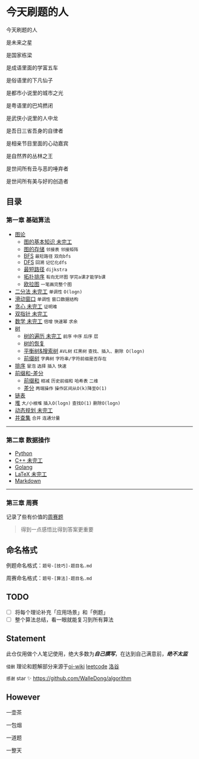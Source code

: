 # 今天刷题的人

今天刷题的人

是未来之星

是国家栋梁

是成语里面的学富五车

是俗语里的下凡仙子

是都市小说里的城市之光

是粤语里的巴鸠撚闭

是武侠小说里的人中龙

是吾日三省吾身的自律者

是相亲节目里面的心动嘉宾

是自然界的丛林之王

是世间所有丑与恶的唾弃者

是世间所有美与好的创造者

## 目录

### 第一章 基础算法

- [图论]()
  - [图的基本知识 未完工](./基础算法/图论/图的基本知识.md)
  - [图的存储](./基础算法/图论/图的存储.md)  `邻接表`  `邻接矩阵`
  - [BFS](./基础算法/图论/BFS.md)  `最短路径`  `双向bfs`
  - [DFS](./基础算法/图论/DFS.md)  `回溯`  `记忆化dfs`
  - [最短路径](./基础算法/图论/最短路径.md)  `dijkstra`
  - [拓扑排序](./基础算法/图论/拓扑排序.md)  `有向无环图`  `学完a课才能学b课`
  - [欧拉图](./基础算法/图论/欧拉图.md)  `一笔画完整个图`
- [二分法 未完工](./基础算法/二分法/二分法.md)  `单调性`  `O(logn)`
- [滑动窗口](./基础算法/滑动窗口/滑动窗口.md)  `单调性`  `窗口数据结构`
- [贪心 未完工](./基础算法/贪心/贪心.md)  `证明难`
- [双指针 未完工](./基础算法/双指针/双指针.md)
- [数学 未完工](./基础算法/数学/数学.md)  `倍增`  `快速幂`  `求余`
- [树](./基础算法/树)
  - [树的遍历 未完工](./基础算法/树/树的遍历.md)  `前序`  `中序`  `后序`  `层`
  - [树的恢复](./基础算法/树/树的恢复.md)
  - [平衡树&搜索树](./基础算法/树/平衡树&搜索树.md)  `AVL树`  `红黑树`  `查找、插入、删除 O(logn)`
  - [前缀树](./基础算法/树/前缀树.md)  `字典树`  `字符串/字符前缀是否存在`
- [排序](./基础算法/排序/排序.md)  `冒泡`  `选择`  `插入`  `快速`
- [前缀和-差分](./基础算法/前缀和-差分)
  - [前缀和](./基础算法/前缀和-差分/前缀和.md)  `相减`  `历史前缀和`  `哈希表`  `二维`
  - [差分](./基础算法/前缀和-差分/差分.md)  `两端操作`  `操作区间从O(k)降至O(1)`
- [链表](./基础算法/链表/链表.md)
- [堆](./基础算法/堆/堆.md)  `大/小根堆`  `插入O(logn)`  `查找O(1)`  `删除O(logn)`
- [动态规划 未完工](./基础算法/动态规划/动态规划.md)
- [并查集](./基础算法/并查集/并查集.md)  `合并`  `连通分量`

---

### 第二章 数据操作

- [Python](./数据操作/Python)
- [C++ 未完工](./数据操作/C++)
- [Golang](./数据操作/Golang)
- [LaTeX 未完工](./数据操作/LaTeX)
- [Markdown](https://github.com/guodongxiaren/README)

---


### 第三章 周赛

记录了些有价值的[周赛题](./周赛)

> 得到一点感悟比得到答案更重要

## 命名格式

例题命名格式：`题号-[技巧]-题目名.md`

周赛命名格式：`题号-[算法]-题目名.md`

## TODO

- [ ] 将每个理论补充「应用场景」和「例题」
- [ ] 整个算法总结，看一眼就能复习到所有算法

## Statement

此仓仅用做个人笔记使用，绝大多数为***自己撰写***，在达到自己满意前，***绝不太监***

`侵删` 理论和题解部分来源于[oi-wiki](https://oi-wiki.org) [leetcode](https://leetcode-cn.com/problemset/all/) [洛谷](https://www.luogu.com.cn)

`感谢` star ✨ https://github.com/WalleDong/algorithm

## However

一壶茶

一包烟

一道题

一整天




